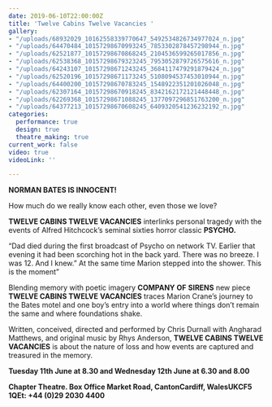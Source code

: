 ```yaml
---
date: 2019-06-10T22:00:00Z
title: 'Twelve Cabins Twelve Vacancies '
gallery:
- "/uploads/68932029_10162558339770647_5492534826734977024_n.jpg"
- "/uploads/64470484_10157298670993245_7853302878457298944_n.jpg"
- "/uploads/62521877_10157298670868245_2104536599265017856_n.jpg"
- "/uploads/62538368_10157298679323245_7953052879726575616_n.jpg"
- "/uploads/64243107_10157298671243245_3684117479291879424_n.jpg"
- "/uploads/62520196_10157298671173245_5108094537453010944_n.jpg"
- "/uploads/64400200_10157298670783245_1548922351201026048_n.jpg"
- "/uploads/62307164_10157298670918245_8342162172121448448_n.jpg"
- "/uploads/62269368_10157298671088245_1377097296851763200_n.jpg"
- "/uploads/64377213_10157298670608245_6409320541236232192_n.jpg"
categories:
  performance: true
  design: true
  theatre_making: true
current_work: false
video: true
videoLink: ''

---
```

**NORMAN BATES IS INNOCENT!**

How much do we really know each other, even those we love?

**TWELVE CABINS TWELVE VACANCIES** interlinks personal tragedy with the events of Alfred Hitchcock’s seminal sixties horror classic **PSYCHO.**

“Dad died during the first broadcast of Psycho on network TV. Earlier that evening it had been scorching hot in the back yard. There was no breeze. I was 12. And I knew.” At the same time Marion stepped into the shower. This is the moment”

Blending memory with poetic imagery **COMPANY OF** **SIRENS** new piece **TWELVE CABINS TWELVE** **VACANCIES** traces Marion Crane’s journey to the Bates motel and one boy’s entry into a world where things don’t remain the same and where foundations shake.

Written, conceived, directed and performed by Chris Durnall with Angharad Matthews, and original music by Rhys Anderson, **TWELVE CABINS TWELVE** **VACANCIES** is about the nature of loss and how events are captured and treasured in the memory.

**Tuesday 11th June at 8.30 and Wednesday 12th June at 6.30 and 8.00**

**Chapter Theatre. Box Office Market Road, CantonCardiff, WalesUKCF5 1QEt: +44 (0)29 2030 4400**
